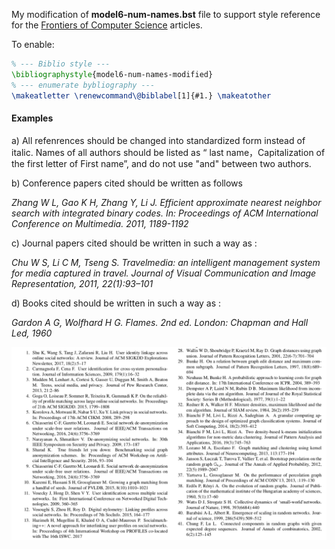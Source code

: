 
My modification of **model6-num-names.bst**  file to support style reference for the  [Frontiers of Computer Science](https://www.springer.com/journal/11704) articles.

To enable:
```latex
% --- Biblio style ---
\bibliographystyle{model6-num-names-modified}
% --- enumerate bybliography ---
\makeatletter \renewcommand\@biblabel[1]{#1.} \makeatother
```

#### Examples
a) All refenrences should be changed into standardized form instead of italic. Names of all authors should be listed as “ last name，Capitalization of the first letter of First name”, and do not use "and" between two authors.

b) Conference papers cited should be written as follows

*Zhang W L, Gao K H, Zhang Y, Li J. Efficient approximate nearest neighbor search with integrated binary codes. In: Proceedings of ACM International Conference on Multimedia. 2011, 1189-1192*


c) Journal papers cited should be written in such a way as :

*Chu W S, Li C M, Tseng S. Travelmedia: an intelligent management system for media captured in travel. Journal of Visual Communication and Image Representation, 2011, 22(1):93–101*

d) Books cited should be written in such a way as :

*Gardon A G, Wolfhard H G. Flames. 2nd ed. London: Chapman and Hall Led, 1960*

![example references](example.png)